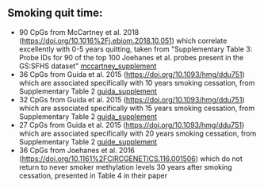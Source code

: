## Smoking quit time:
* 90 CpGs from McCartney et al. 2018 (https://doi.org/10.1016%2Fj.ebiom.2018.10.051) which correlate excellently with 0-5 years quitting, taken from "Supplementary Table 3: Probe IDs for 90 of the top 100 Joehanes et al. probes present in the GS:SFHS dataset" [mccartney_supplement](source/mccartney_supplement.xlsx)
* 36 CpGs from Guida et al. 2015 (https://doi.org/10.1093/hmg/ddu751) which are associated specifically with 10 years smoking cessation, from Supplementary Table 2 [guida_supplement](source/guida_supplement.xlsx)
* 32 CpGs from Guida et al. 2015 (https://doi.org/10.1093/hmg/ddu751) which are associated specifically with 15 years smoking cessation, from Supplementary Table 2 [guida_supplement](source/guida_supplement.xlsx)
* 27 CpGs from Guida et al. 2015 (https://doi.org/10.1093/hmg/ddu751) which are associated specifically with 20 years smoking cessation, from Supplementary Table 2 [guide_supplement](source/guida_supplement.xlsx)
* 36 CpGs from Joehanes et al. 2016 (https://doi.org/10.1161%2FCIRCGENETICS.116.001506) which do not return to never smoker methylation levels 30 years after smoking cessation, presented in Table 4 in their paper
